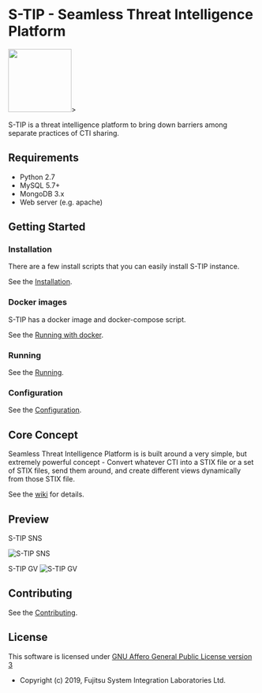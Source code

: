 # S-TIP - **S**eamless **T**hreat **I**ntelligence **P**latform

<img src="https://github.com/s-tip/stip-common/blob/master/img/stip-logo.ico" width="128pt">>

S-TIP is a threat intelligence platform to bring down barriers among separate practices of CTI sharing.

## Requirements

* Python 2.7
* MySQL 5.7+
* MongoDB 3.x
* Web server (e.g. apache)

## Getting Started

### Installation

There are a few install scripts that you can easily install S-TIP instance.

See the [Installation](https://github.com/s-tip/stip-common/wikis/installation).

### Docker images

S-TIP has a docker image and docker-compose script.

See the [Running with docker](https://github.com/s-tip/stip-common/wikis/Running-with-Docker).

### Running

See the [Running](https://github.com/s-tip/stip-common/wikis/Running).

### Configuration

See the [Configuration](https://github.com/s-tip/stip-common/wikis/configuration).

## Core Concept

Seamless Threat Intelligence Platform is is built around a very simple, but extremely powerful concept - Convert whatever CTI into a STIX file or a set of STIX files, send them around, and create different views dynamically from those STIX file.

See the [wiki](https://github.com/s-tip/stip-common/wikis/home) for details.

## Preview

S-TIP SNS

![S-TIP SNS](https://raw.githubusercontent.com/s-tip/stip-common/images/stip-sns.gif "S-TIP SNS")

S-TIP GV
![S-TIP GV](https://raw.githubusercontent.com/s-tip/stip-common/images/stip-gv.gif "S-TIP GV")

## Contributing

See the [Contributing](CONTRIBUTING.md).

## License

This software is licensed under [GNU Affero General Public License version 3](http://www.gnu.org/licenses/agpl-3.0.html)

* Copyright (c) 2019, Fujitsu System Integration Laboratories Ltd.
